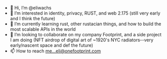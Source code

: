 - 👋 Hi, I’m @eliwachs
- 👀 I’m interested in identity, privacy, RUST, and web 2.175 (still very early and I think the future) 
- 🌱 I’m currently learning rust, other rustacian things, and how to build the most scalable APIs in the world
- 💞️ I’m looking to collaborate on my company Footprint, and a side project I am doing (NFT airdrop of digital art of ~1920's NYC radiators--very early/nascent space and def the future)
- 📫 How to reach me...eli@onefootprint.com

<!---
eliwachs/eliwachs is a ✨ special ✨ repository because its `README.md` (this file) appears on your GitHub profile.
You can click the Preview link to take a look at your changes.
--->

